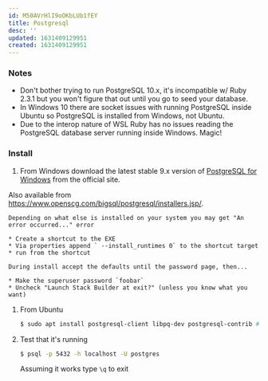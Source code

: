 ```yaml
---
id: M50AVrHlI9oOKbLUb1fEY
title: Postgresql
desc: ''
updated: 1631409129951
created: 1631409129951
---
```


### Notes

- Don't bother trying to run PostgreSQL 10.x, it's incompatible w/ Ruby 2.3.1 but you won't figure that out until you go to seed your database.
- In Windows 10 there are socket issues with running PostgreSQL inside Ubuntu so PostgreSQL is installed from Windows, not Ubuntu.
- Due to the interop nature of WSL Ruby has no issues reading the PostgreSQL database server running inside Windows. Magic!

### Install

1. From Windows download the latest stable 9.x version of [PostgreSQL for Windows](https://www.enterprisedb.com/downloads/postgres-postgresql-downloads) from the official site.

Also available from https://www.openscg.com/bigsql/postgresql/installers.jsp/.

    Depending on what else is installed on your system you may get "An error occurred..." error

    * Create a shortcut to the EXE
    * Via properties append ` --install_runtimes 0` to the shortcut target
    * run from the shortcut

    During install accept the defaults until the password page, then...

    * Make the superuser password `foobar`
    * Uncheck "Launch Stack Builder at exit?" (unless you know what you want)

1. From Ubuntu

    ```bash
    $ sudo apt install postgresql-client libpq-dev postgresql-contrib # postgres SQL support
    ```

1. Test that it's running

    ```bash
    $ psql -p 5432 -h localhost -U postgres
    ```

    Assuming it works type `\q` to exit
